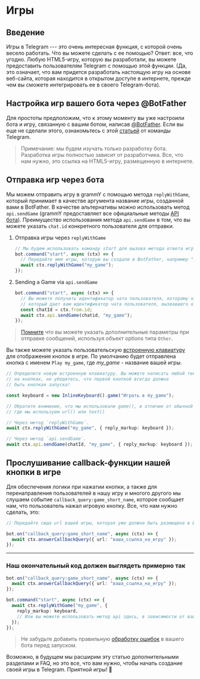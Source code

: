 # Игры

## Введение

Игры в Telegram --- это очень интересная функция, с которой очень весело работать.
Что вы можете сделать с ее помощью?
Ответ: все, что угодно. Любую HTML5-игру, которую вы разработали, вы можете предоставить пользователям Telegram с помощью этой функции.
(Да, это означает, что вам придется разработать настоящую игру на основе веб-сайта, которая находится в открытом доступе в интернете, прежде чем вы сможете интегрировать ее в своего Telegram-бота).

## Настройка игр вашего бота через @BotFather

Для простоты предположим, что к этому моменту вы уже настроили бота и игру, связанную с вашим ботом, написав [@BotFather](https://t.me/BotFather).
Если вы еще не сделали этого, ознакомьтесь с этой [статьей](https://core.telegram.org/bots/games) от команды Telegram.

> Примечание: мы будем изучать только разработку бота.
> Разработка игры полностью зависит от разработчика.
> Все, что нам нужно, это ссылка на HTML5-игру, размещенную в интернете.

## Отправка игр через бота

Мы можем отправить игру в grammY с помощью метода `replyWithGame`, который принимает в качестве аргумента название игры, созданной вами в BotFather.
В качестве альтернативы можно использовать метод `api.sendGame` (grammY предоставляет все официальные методы [API бота](https://core.telegram.org/bots/api)).
Преимущество использования метода `api.sendGame` в том, что вы можете указать `chat.id` конкретного пользователя для отправки.

1. Отправка игры через `replyWithGame`

   ```ts
   // Мы будем использовать команду start для вызова метода ответа игрой
   bot.command("start", async (ctx) => {
     // Передайте имя игры, которую вы создали в BotFather, например "my_game".
     await ctx.replyWithGame("my_game");
   });
   ```

2. Sending a Game via `api.sendGame`

   ```ts
   bot.command("start", async (ctx) => {
     // Вы можете получить идентификатор чата пользователя, которому нужно отправить игру, с помощью `ctx.from.id`.
     // который дает вам идентификатор чата пользователя, вызвавшего команду start.
     const chatId = ctx.from.id;
     await ctx.api.sendGame(chatid, "my_game");
   });
   ```

> [Помните](./basics#отправка-сообщении) что вы можете указать дополнительные параметры при отправке сообщений, используя объект options типа `Other`.

Вы также можете указать пользовательскую [встроенную клавиатуру](../plugins/keyboard#встроенные-клавиатуры) для отображения кнопок в игре.
По умолчанию будет отправлена кнопка с именем `Play my_game`, где _my_game_ - название вашей игры.

```ts
// Определите новую встроенную клавиатуру. Вы можете написать любой текст, который будет отображаться
// на кнопках, но убедитесь, что первой кнопкой всегда должна
// быть кнопкая запуска!

const keyboard = new InlineKeyboard().game("Играть в my_game");

// Обратите внимание, что мы использовали game(), в отличие от обычной встроенной клавиатуры.
// где мы используем url() или text()

// Через метод `replyWithGame`.
await ctx.replyWithGame("my_game", { reply_markup: keyboard });

// Через метод `api.sendGame`.
await ctx.api.sendGame(chatId, "my_game", { reply_markup: keyboard });
```

## Прослушивание callback-функции нашей кнопки в игре

Для обеспечения логики при нажатии кнопки, а также для перенаправления пользователей в нашу игру и многого другого мы слушаем событие `callback_query:game_short_name`, которое сообщает нам, что пользователь нажал игровую кнопку.
Все, что нам нужно сделать, это:

```ts
// Передайте сюда url вашей игры, которая уже должна быть размещена в Интернете.

bot.on("callback_query:game_short_name", async (ctx) => {
  await ctx.answerCallbackQuery({ url: "ваша_ссылка_на_игру" });
});
```

---

### Наш окончательный код должен выглядеть примерно так

```ts
bot.on("callback_query:game_short_name", async (ctx) => {
  await ctx.answerCallbackQuery({ url: "ваша_ссылка_на_игру" });
});

bot.command("start", async (ctx) => {
  await ctx.replyWithGame("my_game", {
    reply_markup: keyboard,
    // Или вы можете использовать метод api здесь, в зависимости от ваших потребностей.
  });
});
```

> Не забудьте добавить правильную [обработку ошибок](./errors) в вашего бота перед запуском.

Возможно, в будущем мы расширим эту статью дополнительными разделами и FAQ, но это все, что вам нужно, чтобы начать создание своей игры в Telegram.
Приятной игры! :space_invader:
